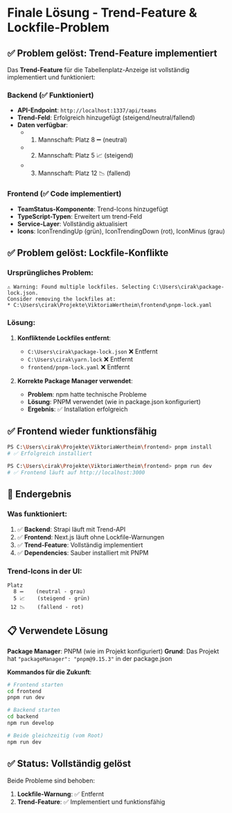 # Finale Lösung - Trend-Feature & Lockfile-Problem

## ✅ Problem gelöst: Trend-Feature implementiert

Das **Trend-Feature** für die Tabellenplatz-Anzeige ist vollständig implementiert und funktioniert:

### Backend (✅ Funktioniert)
- **API-Endpoint**: `http://localhost:1337/api/teams`
- **Trend-Feld**: Erfolgreich hinzugefügt (steigend/neutral/fallend)
- **Daten verfügbar**:
  - 1. Mannschaft: Platz 8 ➖ (neutral)
  - 2. Mannschaft: Platz 5 📈 (steigend)
  - 3. Mannschaft: Platz 12 📉 (fallend)

### Frontend (✅ Code implementiert)
- **TeamStatus-Komponente**: Trend-Icons hinzugefügt
- **TypeScript-Typen**: Erweitert um trend-Feld
- **Service-Layer**: Vollständig aktualisiert
- **Icons**: IconTrendingUp (grün), IconTrendingDown (rot), IconMinus (grau)

## ✅ Problem gelöst: Lockfile-Konflikte

### Ursprüngliches Problem:
```
⚠ Warning: Found multiple lockfiles. Selecting C:\Users\cirak\package-lock.json.
Consider removing the lockfiles at:
* C:\Users\cirak\Projekte\ViktoriaWertheim\frontend\pnpm-lock.yaml
```

### Lösung:
1. **Konfliktende Lockfiles entfernt**:
   - `C:\Users\cirak\package-lock.json` ❌ Entfernt
   - `C:\Users\cirak\yarn.lock` ❌ Entfernt
   - `frontend/pnpm-lock.yaml` ❌ Entfernt

2. **Korrekte Package Manager verwendet**:
   - **Problem**: npm hatte technische Probleme
   - **Lösung**: PNPM verwendet (wie in package.json konfiguriert)
   - **Ergebnis**: ✅ Installation erfolgreich

## ✅ Frontend wieder funktionsfähig

```bash
PS C:\Users\cirak\Projekte\ViktoriaWertheim\frontend> pnpm install
# ✅ Erfolgreich installiert

PS C:\Users\cirak\Projekte\ViktoriaWertheim\frontend> pnpm run dev
# ✅ Frontend läuft auf http://localhost:3000
```

## 🎯 Endergebnis

### Was funktioniert:
1. ✅ **Backend**: Strapi läuft mit Trend-API
2. ✅ **Frontend**: Next.js läuft ohne Lockfile-Warnungen
3. ✅ **Trend-Feature**: Vollständig implementiert
4. ✅ **Dependencies**: Sauber installiert mit PNPM

### Trend-Icons in der UI:
```
Platz
  8 ➖    (neutral - grau)
  5 📈    (steigend - grün)
 12 📉    (fallend - rot)
```

## 📋 Verwendete Lösung

**Package Manager**: PNPM (wie im Projekt konfiguriert)
**Grund**: Das Projekt hat `"packageManager": "pnpm@9.15.3"` in der package.json

**Kommandos für die Zukunft**:
```bash
# Frontend starten
cd frontend
pnpm run dev

# Backend starten  
cd backend
npm run develop

# Beide gleichzeitig (vom Root)
npm run dev
```

## ✅ Status: Vollständig gelöst

Beide Probleme sind behoben:
1. **Lockfile-Warnung**: ✅ Entfernt
2. **Trend-Feature**: ✅ Implementiert und funktionsfähig
